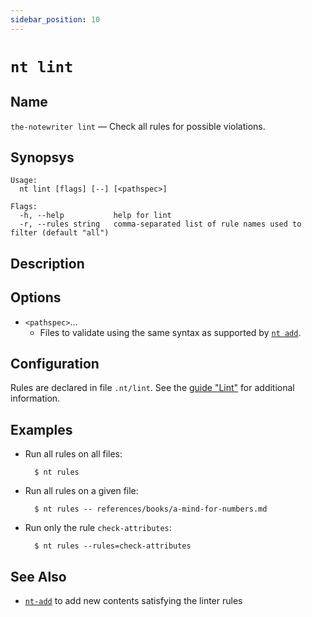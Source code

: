 ```yaml
---
sidebar_position: 10
---
```


# `nt lint`

## Name

`the-notewriter lint` — Check all rules for possible violations.

## Synopsys

```
Usage:
  nt lint [flags] [--] [<pathspec>]

Flags:
  -h, --help           help for lint
  -r, --rules string   comma-separated list of rule names used to filter (default "all")
```

## Description


## Options

* `<pathspec>`...
  * Files to validate using the same syntax as supported by [`nt add`](./nt-add.md).

## Configuration

Rules are declared in file `.nt/lint`. See the [guide "Lint"](../../guides/linter.md) for additional information.

## Examples

* Run all rules on all files:

        $ nt rules

* Run all rules on a given file:

        $ nt rules -- references/books/a-mind-for-numbers.md

* Run only the rule `check-attributes`:

        $ nt rules --rules=check-attributes

## See Also

* [`nt-add`](./nt-add.md) to add new contents satisfying the linter rules

